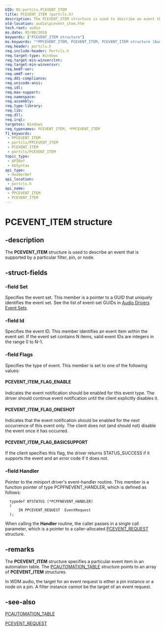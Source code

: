 ```yaml
---
UID: NS:portcls.PCEVENT_ITEM
title: PCEVENT_ITEM (portcls.h)
description: The PCEVENT_ITEM structure is used to describe an event that is supported by a particular filter, pin, or node.
old-location: audio\pcevent_item.htm
tech.root: audio
ms.date: 05/08/2018
keywords: ["PCEVENT_ITEM structure"]
ms.keywords: "*PPCEVENT_ITEM, PCEVENT_ITEM, PCEVENT_ITEM structure [Audio Devices], PPCEVENT_ITEM, PPCEVENT_ITEM structure pointer [Audio Devices], audio.pcevent_item, audpc-struct_54e5d50f-6902-47d3-8170-3ee459b8dfb8.xml, portcls/PCEVENT_ITEM, portcls/PPCEVENT_ITEM"
req.header: portcls.h
req.include-header: Portcls.h
req.target-type: Windows
req.target-min-winverclnt: 
req.target-min-winversvr: 
req.kmdf-ver: 
req.umdf-ver: 
req.ddi-compliance: 
req.unicode-ansi: 
req.idl: 
req.max-support: 
req.namespace: 
req.assembly: 
req.type-library: 
req.lib: 
req.dll: 
req.irql: 
targetos: Windows
req.typenames: PCEVENT_ITEM, *PPCEVENT_ITEM
f1_keywords:
 - PPCEVENT_ITEM
 - portcls/PPCEVENT_ITEM
 - PCEVENT_ITEM
 - portcls/PCEVENT_ITEM
topic_type:
 - APIRef
 - kbSyntax
api_type:
 - HeaderDef
api_location:
 - portcls.h
api_name:
 - PPCEVENT_ITEM
 - PCEVENT_ITEM
---
```


# PCEVENT_ITEM structure


## -description

The <b>PCEVENT_ITEM</b> structure is used to describe an event that is supported by a particular filter, pin, or node.

## -struct-fields

### -field Set

Specifies the event set. This member is a pointer to a GUID that uniquely identifies the event set. See the list of event-set GUIDs in <a href="/windows-hardware/drivers/audio/audio-drivers-event-sets">Audio Drivers Event Sets</a>.

### -field Id

Specifies the event ID. This member identifies an event item within the event set. If the event set contains N items, valid event IDs are integers in the range 0 to N-1.

### -field Flags

Specifies the type of event. This member is set to one of the following values:





#### PCEVENT_ITEM_FLAG_ENABLE

Indicates the event notification should be enabled for this event type. The driver should continue event notification until the client explicitly disables it.



#### PCEVENT_ITEM_FLAG_ONESHOT

Indicates that the event notification should be enabled for the next occurrence of this event only. The client does not (and should not) disable the event once it has occurred.



#### PCEVENT_ITEM_FLAG_BASICSUPPORT

If the client specifies this flag, the driver returns STATUS_SUCCESS if it supports the event and an error code if it does not.

### -field Handler

Pointer to the miniport driver's event-handler routine. This member is a function pointer of type PCPFNEVENT_HANDLER, which is defined as follows:


```
  typedef NTSTATUS (*PCPFNEVENT_HANDLER)
  (
      IN PPCEVENT_REQUEST  EventRequest
  );
```

When calling the <b>Handler</b> routine, the caller passes in a single call parameter, which is a pointer to a caller-allocated <a href="/windows-hardware/drivers/ddi/portcls/ns-portcls-_pcevent_request">PCEVENT_REQUEST</a> structure.

## -remarks

The <b>PCEVENT_ITEM</b> structure specifies a particular event item in an automation table. The <a href="/windows-hardware/drivers/ddi/portcls/ns-portcls-pcautomation_table">PCAUTOMATION_TABLE</a> structure points to an array of <b>PCEVENT_ITEM</b> structures.

In WDM audio, the target for an event request is either a pin instance or a node on a pin. A filter instance cannot be the target of an event request.

## -see-also

<a href="/windows-hardware/drivers/ddi/portcls/ns-portcls-pcautomation_table">PCAUTOMATION_TABLE</a>



<a href="/windows-hardware/drivers/ddi/portcls/ns-portcls-_pcevent_request">PCEVENT_REQUEST</a>

